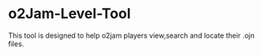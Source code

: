# o2Jam-Level-Tool
This tool is designed to help o2jam players view,search and locate their .ojn files.
